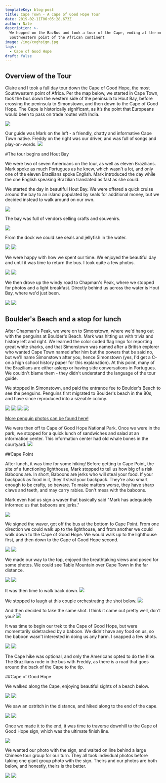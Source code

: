 ```yaml
---
templateKey: blog-post
title: Cape Town - A Cape of Good Hope Tour
date: 2019-02-11T06:05:28.673Z
author: Nate
description: >-
  We hopped on the BazBus and took a tour of the Cape, ending at the most
  Southwestern point of the African continent
image: /img/coghsign.jpg
tags:
  - Cape of Good Hope
draft: false
---
```

## Overview of the Tour

Claire and I took a full day tour down the Cape of Good Hope, the most Southwestern point of Africa. Per the map below, we started in Cape Town, took the bus down the western side of the peninsula to Hout Bay, before crossing the peninsula to Simonstown, and then down to the Cape of Good Hope. The Cape is historically significant, as it’s the point that Europeans would been to pass on trade routes with India.

![](/img/2bc08eeb-ad8d-4882-8e56-0110fa6dc573.png)

Our guide was Mark on the left - a friendly, chatty and informative Cape Town native. Freddy on the right was our driver, and was full of songs and play-on-words. 
![](ourGuides.jpg)

\#The tour begins and Hout Bay

We were two of seven Americans on the tour, as well as eleven Brazilians. Mark spoke as much Portugues as he knew, which wasn't a lot, and only one of the eleven Brazilians spoke English. Mark introduced the day while the one English speaking Brazilian translated as fast as she could. 

We started the day in beautiful Hout Bay. We were offered a quick cruise around the bay to an island populated by seals for additional money, but we decided instead to walk around on our own. 

![](HBBay.jpg)

The bay was full of vendors selling crafts and souvenirs. 

![](HBVendors.jpg)

From the dock we could see seals and jellyfish in the water. 

![](HBmorningSeal.jpg)
![](HBJellyFish.jpg)

We were happy with how we spent our time. We enjoyed the beautiful day and until it was time to return the bus. I took quite a few photos. 

![](HBClaire.jpg)
![](HBSUP.jpg)

We then drove up the windy road to Chapman's Peak, where we stopped for photos and a light breakfast. Directly behind us across the water is Hout Bay, where we'd just been. 

![](ChapBahbes.jpg)
<img src="https://scontent.fcpt8-1.fna.fbcdn.net/v/t1.0-9/51855856_10156247789720748_1324471410466226176_o.jpg?_nc_cat=111&_nc_ht=scontent.fcpt8-1.fna&oh=92187a324234225d1b7b8781abefe97e&oe=5CF10149" style="max-width:65vw;height:auto;">

## Boulder's Beach and a stop for lunch

After Chapman's Peak, we were on to Simonstown, where we'd hang out with the penguins at Boulder's Beach. Mark was hitting us with trivia and history left and right. We learned the color coded flag lingo for reporting great white sharks, and that Simonstown was named after a British explorer who wanted Cape Town named after him but the powers that be said no, but we'll name Simonstown after you, hence Simonstown (yes, I'd get a C- on a high school history paper for this explanation). At this point, many of the Brazilians are either asleep or having side conversations in Portugues. We couldn't blame them - they didn't understand the language of the tour guide. 

We stopped in Simonstown, and paid the entrance fee to Boulder's Beach to see the penguins. Penguins first migrated to Boulder's beach in the 80s, and have since reproduced into a sizeable colony. 

![](BouldersSign.jpg)
![](BouldersView.jpg)
![](penguinSelfie.jpg)
![](lotsOfPenguins.jpg)

<a href = "https://www.thebahblog.com/blog/2019-02-10-boulder-beach-a-penguin-post/"> More penguin photos can be found here!</a>

We were then off to Cape of Good Hope National Park. Once we were in the park, we stopped for a quick lunch of sandwiches and salad at an information center. This information center had old whale bones in the courtyard. 
![](whaleBones.jpg)

\##Cape Point  

After lunch, it was time for some hiking! Before getting to Cape Point, the site of a functioning lighthouse, Mark stopped to tell us how big of a risk Baboons are. In short, Baboons are jerks who will steal your food. If your backpack as food in it, they'll steal your backpack. They're also smart enough to be crafty, so beware. To make matters worse, they have sharp claws and teeth, and may carry rabies. Don't mess with the baboons. 

Mark even had us sign a waver that basically said "Mark has adequately informed us that baboons are jerks."

![](doNotFeedBaboons.jpg)

We signed the waver, got off the bus at the bottom fo Cape Point. From one direction we could walk up to the lighthouse, and from another we could walk down to the Cape of Good Hope. We would walk up to the lighthouse first, and then down to the Cape of Good Hope second. 

![](capePointSign.jpg)
![](capePointLighthouse.jpg)

We made our way to the top, enjoyed the breathtaking views and posed for some photos. We could see Table Mountain over Cape Town in the far distance. 

![](CapePointBahbes.jpg)
![](CapePointBahbesAndLighthouse.jpg)

It was then time to walk back down. 
![](capePointTrail.jpg)

We stopped to laugh at this couple orchestrating the shot below. 
![](CapePointPeoplePosing.jpg)

And then decided to take the same shot. I think it came out pretty well, don't you? 
![](capePointClairePosing.jpg)

It was time to begin our trek to the Cape of Good Hope, but were momentarily sidetracked by a baboon. We didn't have any food on us, so the baboon wasn't interested in doing us any harm. I snapped a few shots. 

![](capePointBaboon.jpg)
![](capePointBaboon2.jpg)

The Cape hike was optional, and only the Americans opted to do the hike. The Brazilians rode in the bus with Freddy, as there is a road that goes around the back of the Cape to the tip. 

\##Cape of Good Hope

We walked along the Cape, enjoying beautiful sights of a beach below.

![](coghBeach.jpg)
![](coghBeautifulBeach.jpg)

We saw an ostritch in the distance, and hiked along to the end of the cape. 

![](coghOstrich.jpg)
![](coghBahbesOnCape.jpg)

Once we made it to the end, it was time to traverse downhill to the Cape of Good Hope sign, which was the ultimate finish line. 

![](coghDownHill.jpg)

We wanted our photo with the sign, and waited on line behind a large Chinese tour group for our turn. They all took individual photos before taking one giant group photo with the sign. Theirs and our photos are both below, and honestly, theirs is the better. 

![](coghSighChineseTourists.jpg)
![](coghSign.jpg)

